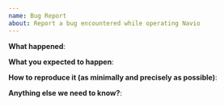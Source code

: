 ```yaml
---
name: Bug Report
about: Report a bug encountered while operating Navio
---
```


<!-- Please use this template while reporting a bug and provide as much info as possible.!-->

**What happened**:

**What you expected to happen**:

**How to reproduce it (as minimally and precisely as possible)**:

**Anything else we need to know?**:
